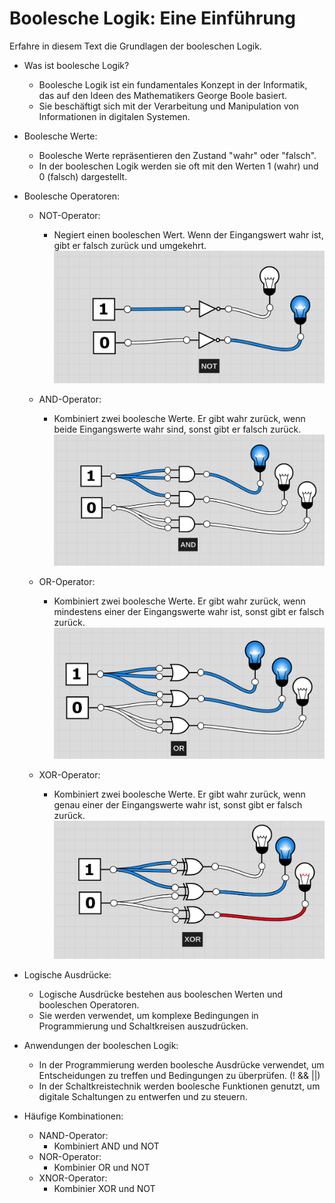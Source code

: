 # Boolesche Logik: Eine Einführung

Erfahre in diesem Text die Grundlagen der booleschen Logik.

- Was ist boolesche Logik?
    - Boolesche Logik ist ein fundamentales Konzept in der Informatik, das auf den Ideen des Mathematikers George Boole basiert.
    - Sie beschäftigt sich mit der Verarbeitung und Manipulation von Informationen in digitalen Systemen.

- Boolesche Werte:
    - Boolesche Werte repräsentieren den Zustand "wahr" oder "falsch".
    - In der booleschen Logik werden sie oft mit den Werten 1 (wahr) und 0 (falsch) dargestellt.

- Boolesche Operatoren:
    - NOT-Operator:
        - Negiert einen booleschen Wert. Wenn der Eingangswert wahr ist, gibt er falsch zurück und umgekehrt.
    ![NOT](./img/not.png)

    - AND-Operator:
        - Kombiniert zwei boolesche Werte. Er gibt wahr zurück, wenn beide Eingangswerte wahr sind, sonst gibt er falsch zurück.
    ![AND](./img/and.png)

    - OR-Operator:
        - Kombiniert zwei boolesche Werte. Er gibt wahr zurück, wenn mindestens einer der Eingangswerte wahr ist, sonst gibt er falsch zurück.
    ![OR](./img/or.png)

    - XOR-Operator:
        - Kombiniert zwei boolesche Werte. Er gibt wahr zurück, wenn genau einer der Eingangswerte wahr ist, sonst gibt er falsch zurück.
    ![XOR](./img/xor.png)

- Logische Ausdrücke:
    - Logische Ausdrücke bestehen aus booleschen Werten und booleschen Operatoren.
    - Sie werden verwendet, um komplexe Bedingungen in Programmierung und Schaltkreisen auszudrücken.

- Anwendungen der booleschen Logik:
    - In der Programmierung werden boolesche Ausdrücke verwendet, um Entscheidungen zu treffen und Bedingungen zu überprüfen. (! && ||)
    - In der Schaltkreistechnik werden boolesche Funktionen genutzt, um digitale Schaltungen zu entwerfen und zu steuern.

- Häufige Kombinationen: 
    - NAND-Operator:
        - Kombiniert AND und NOT
    - NOR-Operator:
        - Kombinier OR und NOT
    - XNOR-Operator:
        - Kombinier XOR und NOT
